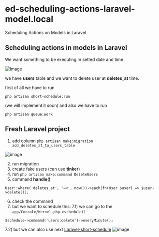 # ed-scheduling-actions-laravel-model.local
Scheduling Actions on Models in Laravel

## Scheduling actions in models in Laravel

We want something to be executing in setted date and time

![image](https://user-images.githubusercontent.com/63291871/224537973-075c8a4b-80ca-46fa-908a-f73e660cb3c0.png)

we have **users** table and we want to delete user at **deletes_at** time.

first of all we have to run

```php artisan short-schedule:run```

(we will implement it soon) and also we have to run

```php artisan queue:work```


## Fresh Laravel project

1) add column
```php artisan make:migration add_deletes_at_to_users_table```

![image](https://user-images.githubusercontent.com/63291871/224538124-7555a51a-32cf-4256-bfce-39dc0d56c599.png)

2) run migration
3) create fake users (can use **tinker**)
4) run ```php artisan make:command DeleteUsers```
5) command **handle()**

```
User::where('deletes_at', '=<', now())->each(fn(User $user) => $user->delete());
```

6) check the command
7) but we want to schedule this: 
7.1) we can go to the ```app/Console/Kernel.php->schedule()```

```
$schedule->command('users:delete')->everyMinute();
```

7.2) but we can also use next [Laravel-short-schedule](https://github.com/spatie/laravel-short-schedule)
![image](https://user-images.githubusercontent.com/63291871/224538460-323e3f8e-e8e7-47d5-a7c2-19929e60ab5d.png)







